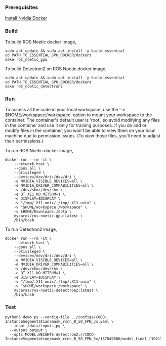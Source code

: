 ### Prerequisites
[Install Nvidia Docker](https://github.com/UoA-CARES/essential-gpu-docker/blob/main/ADMINISTRATOR.md#install-nvidia-docker)

### Build 

To build ROS Noetic docker image, 
```
sudo apt update && sudo apt install -y build-essential
cd PATH_TO_ESSENTIAL_GPU_DOCKER/dockers
make ros_noetic_gpu
```

To build Detectron2 on ROS Noetic docker image, 
```
sudo apt update && sudo apt install -y build-essential
cd PATH_TO_ESSENTIAL_GPU_DOCKER/dockers
make ros_noetic_detectron2
```


### Run
To access all the code in your local workspace, use the '-v $HOME/workspace:/workspace' option to mount your workspace to the container. The container's default user is 'root', so avoid modifying any files in the container and use it only for training purposes. If you do add or modify files in the container, you won't be able to view them on your local machine due to permission issues. (To view those files, you'll need to adjust their permissions.)

To run ROS Noetic docker image, 
```
docker run --rm -it \
    --network host \
    --gpus all \
    --privileged \
    --device=/dev/dri:/dev/dri \
    -e NVIDIA_VISIBLE_DEVICES=all \
    -e NVIDIA_DRIVER_COMPABILITIES=all \
    -v /dev/shm:/dev/shm \
    -e QT_X11_NO_MITSHM=1 \
    -e DISPLAY=$DISPLAY \
    -v "/tmp/.X11-unix/:/tmp/.X11-unix" \
    -v "$HOME/workspace:/workspace" \
    -v $HOME/Downloads:/data \
    mycares/ros-noetic-gpu:latest \
    /bin/bash
```

To run Detectron2 image, 
```
docker run --rm -it \
    --network host \
    --gpus all \
    --privileged \
    --device=/dev/dri:/dev/dri \
    -e NVIDIA_VISIBLE_DEVICES=all \
    -e NVIDIA_DRIVER_COMPABILITIES=all \
    -v /dev/shm:/dev/shm \
    -e QT_X11_NO_MITSHM=1 \
    -e DISPLAY=$DISPLAY \
    -v "/tmp/.X11-unix/:/tmp/.X11-unix" \
    -v "$HOME/workspace:/workspace" \
    mycares/ros-noetic-detectron2:latest \
    /bin/bash
```

### Test

```
python3 demo.py --config-file ../configs/COCO-InstanceSegmentation/mask_rcnn_R_50_FPN_3x.yaml \
  --input /data/input.jpg \
  --output output \
  --opts MODEL.WEIGHTS detectron2://COCO-InstanceSegmentation/mask_rcnn_R_50_FPN_3x/137849600/model_final_f10217.pkl
```